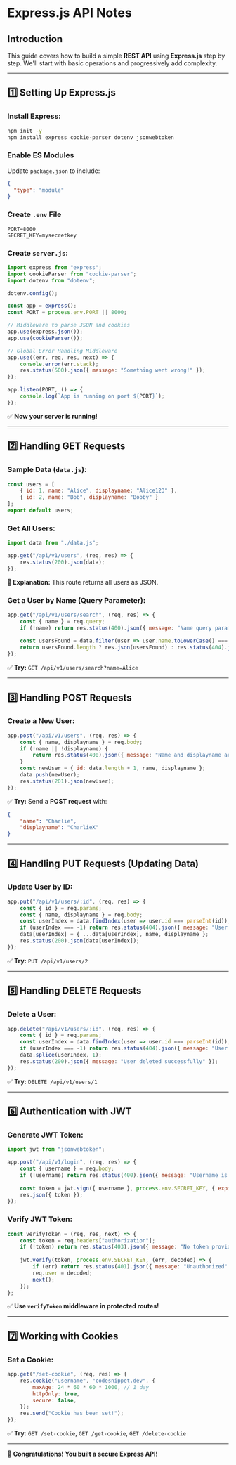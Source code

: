 # Express.js API Notes

## Introduction
This guide covers how to build a simple **REST API** using **Express.js** step by step. We'll start with basic operations and progressively add complexity.

---

## 1️⃣ Setting Up Express.js

### Install Express:
```sh
npm init -y
npm install express cookie-parser dotenv jsonwebtoken
```

### Enable ES Modules
Update `package.json` to include:
```json
{
  "type": "module"
}
```

### Create `.env` File
```env
PORT=8000
SECRET_KEY=mysecretkey
```

### Create `server.js`:
```javascript
import express from "express";
import cookieParser from "cookie-parser";
import dotenv from "dotenv";

dotenv.config();

const app = express();
const PORT = process.env.PORT || 8000;

// Middleware to parse JSON and cookies
app.use(express.json());
app.use(cookieParser());

// Global Error Handling Middleware
app.use((err, req, res, next) => {
    console.error(err.stack);
    res.status(500).json({ message: "Something went wrong!" });
});

app.listen(PORT, () => {
    console.log(`App is running on port ${PORT}`);
});
```
✅ **Now your server is running!**

---

## 2️⃣ Handling GET Requests

### Sample Data (`data.js`):
```javascript
const users = [
    { id: 1, name: "Alice", displayname: "Alice123" },
    { id: 2, name: "Bob", displayname: "Bobby" }
];
export default users;
```

### Get All Users:
```javascript
import data from "./data.js";

app.get("/api/v1/users", (req, res) => {
    res.status(200).json(data);
});
```
**📝 Explanation:** This route returns all users as JSON.

### Get a User by Name (Query Parameter):
```javascript
app.get("/api/v1/users/search", (req, res) => {
    const { name } = req.query;
    if (!name) return res.status(400).json({ message: "Name query parameter is required" });
    
    const usersFound = data.filter(user => user.name.toLowerCase() === name.toLowerCase());
    return usersFound.length ? res.json(usersFound) : res.status(404).json({ message: "User not found" });
});
```
✅ **Try:** `GET /api/v1/users/search?name=Alice`

---

## 3️⃣ Handling POST Requests

### Create a New User:
```javascript
app.post("/api/v1/users", (req, res) => {
    const { name, displayname } = req.body;
    if (!name || !displayname) {
        return res.status(400).json({ message: "Name and displayname are required." });
    }
    const newUser = { id: data.length + 1, name, displayname };
    data.push(newUser);
    res.status(201).json(newUser);
});
```
✅ **Try:** Send a **POST request** with:
```json
{
    "name": "Charlie",
    "displayname": "CharlieX"
}
```

---

## 4️⃣ Handling PUT Requests (Updating Data)

### Update User by ID:
```javascript
app.put("/api/v1/users/:id", (req, res) => {
    const { id } = req.params;
    const { name, displayname } = req.body;
    const userIndex = data.findIndex(user => user.id === parseInt(id));
    if (userIndex === -1) return res.status(404).json({ message: "User not found" });
    data[userIndex] = { ...data[userIndex], name, displayname };
    res.status(200).json(data[userIndex]);
});
```
✅ **Try:** `PUT /api/v1/users/2`

---

## 5️⃣ Handling DELETE Requests

### Delete a User:
```javascript
app.delete("/api/v1/users/:id", (req, res) => {
    const { id } = req.params;
    const userIndex = data.findIndex(user => user.id === parseInt(id));
    if (userIndex === -1) return res.status(404).json({ message: "User not found" });
    data.splice(userIndex, 1);
    res.status(200).json({ message: "User deleted successfully" });
});
```
✅ **Try:** `DELETE /api/v1/users/1`

---

## 6️⃣ Authentication with JWT

### Generate JWT Token:
```javascript
import jwt from "jsonwebtoken";

app.post("/api/v1/login", (req, res) => {
    const { username } = req.body;
    if (!username) return res.status(400).json({ message: "Username is required" });
    
    const token = jwt.sign({ username }, process.env.SECRET_KEY, { expiresIn: "1h" });
    res.json({ token });
});
```

### Verify JWT Token:
```javascript
const verifyToken = (req, res, next) => {
    const token = req.headers["authorization"];
    if (!token) return res.status(403).json({ message: "No token provided" });
    
    jwt.verify(token, process.env.SECRET_KEY, (err, decoded) => {
        if (err) return res.status(401).json({ message: "Unauthorized" });
        req.user = decoded;
        next();
    });
};
```
✅ **Use `verifyToken` middleware in protected routes!**

---

## 7️⃣ Working with Cookies

### Set a Cookie:
```javascript
app.get("/set-cookie", (req, res) => {
    res.cookie("username", "codesnippet.dev", {
        maxAge: 24 * 60 * 60 * 1000, // 1 day
        httpOnly: true,
        secure: false,  
    });
    res.send("Cookie has been set!");
});
```

✅ **Try:** `GET /set-cookie`, `GET /get-cookie`, `GET /delete-cookie`

---

🚀 **Congratulations! You built a secure Express API!**

